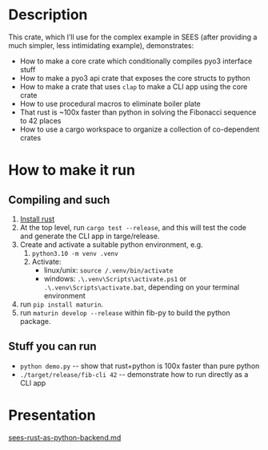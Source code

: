 # Description
This crate, which I’ll use for the complex example in SEES (after providing a much simpler, less intimidating example), demonstrates:
- How to make a core crate which conditionally compiles pyo3 interface stuff
- How to make a pyo3 api crate that exposes the core structs to python
- How to make a crate that uses `clap` to make a CLI app using the core crate
- How to use procedural macros to eliminate boiler plate
- That rust is ~100x faster than python in solving the Fibonacci sequence to 42 places
- How to use a cargo workspace to organize a collection of co-dependent crates

# How to make it run
## Compiling and such
1. [Install rust](https://www.rust-lang.org/tools/install)
1. At the top level, run `cargo test --release`, and this will test the code and generate the CLI app in targe/release.  
1. Create and activate a suitable python environment, e.g.
    1. `python3.10 -m venv .venv`
    1. Activate:
        - linux/unix: `source /.venv/bin/activate`
        - windows: `.\.venv\Scripts\activate.ps1` or `.\.venv\Scripts\activate.bat`, depending on your terminal environment
1. run `pip install maturin`.
1. run `maturin develop --release` within fib-py to build the python package.  

## Stuff you can run
- `python demo.py` -- show that rust+python is 100x faster than pure python
- `./target/release/fib-cli 42` -- demonstrate how to run directly as a CLI app

# Presentation
[sees-rust-as-python-backend.md](sees-rust-as-python-backend.md)
